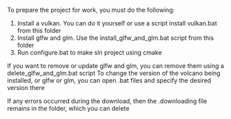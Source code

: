 To prepare the project for work, you must do the following:
1. Install a vulkan. You can do it yourself or use a script install vulkan.bat from this folder
2. Install glfw and glm. Use the install_glfw_and_glm.bat script from this folder
3. Run configure.bat to make sln project using cmake

If you want to remove or update glfw and glm, you can remove them using a delete_glfw_and_glm.bat script
To change the version of the volcano being installed, or glfw or glm, you can open .bat files and specify the desired version there

If any errors occurred during the download, then the .downloading file remains in the folder, which you can delete